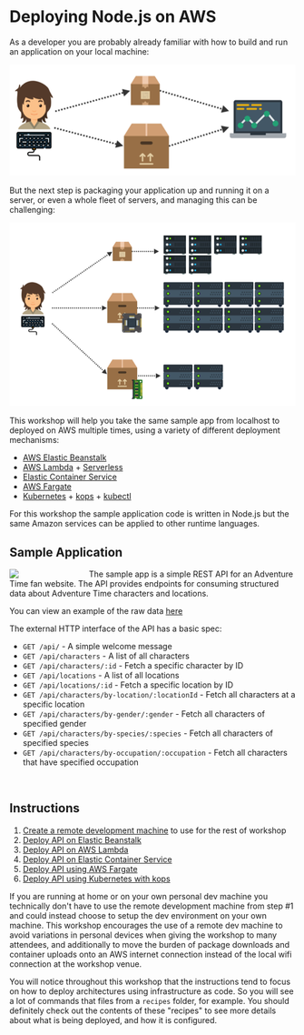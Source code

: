 # Deploying Node.js on AWS

As a developer you are probably already familiar with how to build and run an application on your local machine:

![small localhost](1%20-%20Development%20Environment/images/localhost.png)

But the next step is packaging your application up and running it on a server, or even a whole fleet of servers, and managing this can be challenging:

![large deployment](1%20-%20Development%20Environment/images/deployment.png)

This workshop will help you take the same sample app from localhost to deployed on AWS multiple times, using a variety of different deployment mechanisms:

- [AWS Elastic Beanstalk](https://aws.amazon.com/elasticbeanstalk/)
- [AWS Lambda](https://aws.amazon.com/lambda/) + [Serverless](https://serverless.com/)
- [Elastic Container Service](https://aws.amazon.com/ecs/)
- [AWS Fargate](https://aws.amazon.com/fargate/)
- [Kubernetes](https://kubernetes.io/) + [kops](https://github.com/kubernetes/kops) + [kubectl](https://kubernetes.io/docs/reference/generated/kubectl/kubectl/)

For this workshop the sample application code is written in Node.js but the same Amazon services can be applied to other runtime languages.

## Sample Application

<img align="left" width="140" src="https://github.com/nathanpeck/nodejs-aws-workshop/blob/master/1%20-%20Development%20Environment/images/adventure-time.png">
The sample app is a simple REST API for an Adventure Time fan website. The API provides endpoints for consuming structured data about Adventure Time characters and locations.

You can view an example of the raw data [here](2%20-%20Elastic%20Beanstalk/code/db.json)

The external HTTP interface of the API has a basic spec:

- `GET /api/` - A simple welcome message
- `GET /api/characters` - A list of all characters
- `GET /api/characters/:id` - Fetch a specific character by ID
- `GET /api/locations` - A list of all locations
- `GET /api/locations/:id` - Fetch a specific location by ID
- `GET /api/characters/by-location/:locationId` - Fetch all characters at a specific location
- `GET /api/characters/by-gender/:gender` - Fetch all characters of specified gender
- `GET /api/characters/by-species/:species` - Fetch all characters of specified species
- `GET /api/characters/by-occupation/:occupation` - Fetch all characters that have specified occupation

&nbsp;

## Instructions

1. [Create a remote development machine](1%20-%20Development%20Environment/) to use for the rest of workshop
2. [Deploy API on Elastic Beanstalk](2%20-%20Elastic%20Beanstalk/)
3. [Deploy API on AWS Lambda](3%20-%20Serverless%20Lambda/)
4. [Deploy API on Elastic Container Service](4%20-%20Elastic%20Container%20Service/)
5. [Deploy API using AWS Fargate](5%20-%20AWS%20Fargate/)
6. [Deploy API using Kubernetes with kops](6%20-%20Kubernetes%20(kops)/)

If you are running at home or on your own personal dev machine you technically don't have to use the remote development machine from step #1 and could instead choose to setup the dev environment on your own machine. This workshop encourages the use of a remote dev machine to avoid variations in personal devices when giving the workshop to many attendees, and additionally to move the burden of package downloads and container uploads onto an AWS internet connection instead of the local wifi connection at the workshop venue.

You will notice throughout this workshop that the instructions tend to
focus on how to deploy architectures using infrastructure as code. So
you will see a lot of commands that files from a `recipes` folder, for example.
You should definitely check out the contents of these "recipes" to
see more details about what is being deployed, and how it is configured.
